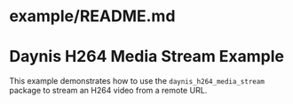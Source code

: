 # example/README.md
# Daynis H264 Media Stream Example

This example demonstrates how to use the `daynis_h264_media_stream` package to stream an H264 video from a remote URL.
